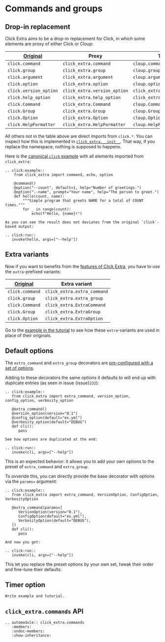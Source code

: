 # Commands and groups

## Drop-in replacement

Click Extra aims to be a drop-in replacement for Click, in which some elements are proxy of either Click or Cloup:

| [Original](https://click.palletsprojects.com/en/8.1.x/api/) | Proxy                        | Target                       |
| ----------------------------------------------------------- | ---------------------------- | ---------------------------- |
| `click.command`                                             | `click_extra.command`        | `cloup.command`              |
| `click.group`                                               | `click_extra.group`          | `cloup.group`                |
| `click.argument`                                            | `click_extra.argument`       | `cloup.argument`             |
| `click.option`                                              | `click_extra.option`         | `cloup.option`               |
| `click.version_option`                                      | `click_extra.version_option` | `click_extra.version_option` |
| `click.help_option`                                         | `click_extra.help_option`    | `click_extra.help_option`    |
| `click.Command`                                             | `click_extra.Command`        | `cloup.Command`              |
| `click.Group`                                               | `click_extra.Group`          | `cloup.Group`                |
| `click.Option`                                              | `click_extra.Option`         | `cloup.Option`               |
| `click.HelpFormatter`                                       | `click_extra.HelpFormatter`  | `cloup.HelpFormatter`        |

All others not in the table above are direct imports from `click.*`. You can inspect how this is implemented in [`click_extra.__init__`](https://github.com/kdeldycke/click-extra/blob/main/click_extra/__init__.py). That way, if you replace the namespace, nothing is supposed to happens.

Here is the [canonical `click` example](https://github.com/pallets/click#a-simple-example) with all elements imported from  `click_extra`:

```{eval-rst}
.. click:example::
    from click_extra import command, echo, option

    @command()
    @option("--count", default=1, help="Number of greetings.")
    @option("--name", prompt="Your name", help="The person to greet.")
    def hello(count, name):
        """Simple program that greets NAME for a total of COUNT times."""
        for _ in range(count):
            echo(f"Hello, {name}!")

As you can see the result does not deviates from the original `click`-based output:

.. click:run::
   invoke(hello, args=["--help"])
```

## Extra variants

Now if you want to benefits from the [features of Click Extra](index#features), you have to use the `extra`-prefixed variants:

| [Original](https://click.palletsprojects.com/en/8.1.x/api/) | Extra variant               |
| ----------------------------------------------------------- | --------------------------- |
| `click.command`                                             | `click_extra.extra_command` |
| `click.group`                                               | `click_extra.extra_group`   |
| `click.Command`                                             | `click_extra.ExtraCommand`  |
| `click.Group`                                               | `click_extra.ExtraGroup`    |
| `click.Option`                                              | `click_extra.ExtraOption`   |

Go to the [example in the tutorial](tutorial) to see how these `extra`-variants are used in place of their originals.

## Default options

The `extra_command` and `extra_group` decorators are [pre-configured with a set of options](click_extra.commands.default_extra_params).

Adding to these decorators the same options it defaults to will end up with duplicate entries (as seen in issue {issue}`232`):

```{eval-rst}
.. click:example::
   from click_extra import extra_command, version_option, config_option, verbosity_option

   @extra_command()
   @version_option(version="0.1")
   @config_option(default="ex.yml")
   @verbosity_option(default="DEBUG")
   def cli():
      pass

See how options are duplicated at the end:

.. click:run::
   invoke(cli, args=["--help"])
```

This is an expected behavior: it allows you to add your own options to the preset of `extra_command` and `extra_group`.

To ovveride this, you can directly provide the base decorator with options via the `params=` argument:

```{eval-rst}
.. click:example::
   from click_extra import extra_command, VersionOption, ConfigOption, VerbosityOption

   @extra_command(params=[
      VersionOption(version="0.1"),
      ConfigOption(default="ex.yml"),
      VerbosityOption(default="DEBUG"),
   ])
   def cli():
      pass

And now you get:

.. click:run::
   invoke(cli, args=["--help"])
```

This let you replace the preset options by your own set, tweak their order and fine-tune their defaults.

## Timer option

```{todo}
Write example and tutorial.
```

## `click_extra.commands` API

```{eval-rst}
.. automodule:: click_extra.commands
   :members:
   :undoc-members:
   :show-inheritance:
```
